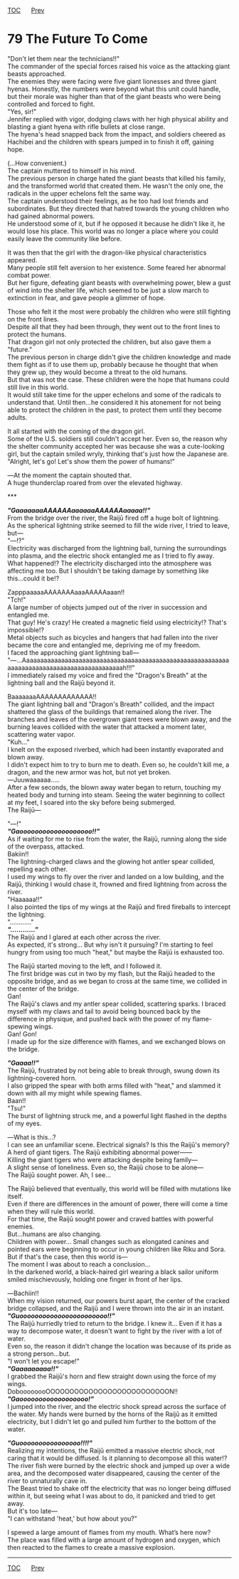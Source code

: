 [TOC](../readme.md)&nbsp;&nbsp;&nbsp;&nbsp;&nbsp;&nbsp;[Prev](section_0022.md)&nbsp;&nbsp;&nbsp;&nbsp;&nbsp;&nbsp;



# 79 The Future To Come

"Don't let them near the technicians!!"  
The commander of the special forces raised his voice as the attacking
giant beasts approached.  
The enemies they were facing were five giant lionesses and three giant
hyenas. Honestly, the numbers were beyond what this unit could handle,
but their morale was higher than that of the giant beasts who were being
controlled and forced to fight.  
"Yes, sir!"  
Jennifer replied with vigor, dodging claws with her high physical
ability and blasting a giant hyena with rifle bullets at close range.  
The hyena's head snapped back from the impact, and soldiers cheered as
Hachibei and the children with spears jumped in to finish it off,
gaining hope.  
  
(...How convenient.)  
The captain muttered to himself in his mind.  
The previous person in charge hated the giant beasts that killed his
family, and the transformed world that created them. He wasn't the only
one, the radicals in the upper echelons felt the same way.  
The captain understood their feelings, as he too had lost friends and
subordinates. But they directed that hatred towards the young children
who had gained abnormal powers.  
He understood some of it, but if he opposed it because he didn't like
it, he would lose his place. This world was no longer a place where you
could easily leave the community like before.  
  
It was then that the girl with the dragon-like physical characteristics
appeared.  
Many people still felt aversion to her existence. Some feared her
abnormal combat power.  
But her figure, defeating giant beasts with overwhelming power, blew a
gust of wind into the shelter life, which seemed to be just a slow march
to extinction in fear, and gave people a glimmer of hope.  
  
Those who felt it the most were probably the children who were still
fighting on the front lines.  
Despite all that they had been through, they went out to the front lines
to protect the humans.  
That dragon girl not only protected the children, but also gave them a
"future."  
The previous person in charge didn't give the children knowledge and
made them fight as if to use them up, probably because he thought that
when they grew up, they would become a threat to the old humans.  
But that was not the case. These children were the hope that humans
could still live in this world.  
It would still take time for the upper echelons and some of the radicals
to understand that. Until then...he considered it his atonement for not
being able to protect the children in the past, to protect them until
they become adults.  
  
It all started with the coming of the dragon girl.  
Some of the U.S. soldiers still couldn't accept her. Even so, the reason
why the shelter community accepted her was because she was a
cute-looking girl, but the captain smiled wryly, thinking that's just
how the Japanese are.  
"Alright, let's go! Let's show them the power of humans!"  
  
―At the moment the captain shouted that.  
A huge thunderclap roared from over the elevated highway.  
  
\*\*\*  
  
***"GaaaaaaaAAAAAAaaaaaaAAAAAAaaaaa!!"***  
From the bridge over the river, the Raijū fired off a huge bolt of
lightning.  
As the spherical lightning strike seemed to fill the wide river, I tried
to leave, but―  
"―!?"  
Electricity was discharged from the lightning ball, turning the
surroundings into plasma, and the electric shock entangled me as I tried
to fly away.  
What happened!? The electricity discharged into the atmosphere was
affecting me too. But I shouldn't be taking damage by something like
this...could it be!?  
  
ZapppaaaaaAAAAAAAaaaAAAAAaaan!!  
"Tch!"  
A large number of objects jumped out of the river in succession and
entangled me.  
That guy! He's crazy! He created a magnetic field using electricity!?
That's impossible!?  
Metal objects such as bicycles and hangers that had fallen into the
river became the core and entangled me, depriving me of my freedom.  
I faced the approaching giant lightning ball―  
"―...Aaaaaaaaaaaaaaaaaaaaaaaaaaaaaaaaaaaaaaaaaaaaaaaaaaaaaaaaaaaaaaaaaaaaaaaaaaaaaaaaaaaaaaaaaaaah!!!"  
I immediately raised my voice and fired the "Dragon's Breath" at the
lightning ball and the Raijū beyond it.  
  
BaaaaaaaAAAAAAAAAAAAA!!  
The giant lightning ball and "Dragon's Breath" collided, and the impact
shattered the glass of the buildings that remained along the river. The
branches and leaves of the overgrown giant trees were blown away, and
the burning leaves collided with the water that attacked a moment later,
scattering water vapor.  
"Kuh..."  
I knelt on the exposed riverbed, which had been instantly evaporated and
blown away.  
I didn't expect him to try to burn me to death. Even so, he couldn't
kill me, a dragon, and the new armor was hot, but not yet broken.  
―Juuwaaaaaa.....  
After a few seconds, the blown away water began to return, touching my
heated body and turning into steam. Seeing the water beginning to
collect at my feet, I soared into the sky before being submerged.  
The Raijū―  
  
"―!"  
***"Gaooooooooooooooooooo!!"***  
As if waiting for me to rise from the water, the Raijū, running along
the side of the overpass, attacked.  
Bakiin!!  
The lightning-charged claws and the glowing hot antler spear collided,
repelling each other.  
I used my wings to fly over the river and landed on a low building, and
the Raijū, thinking I would chase it, frowned and fired lightning from
across the river.  
"Haaaaaa!!"  
I also pointed the tips of my wings at the Raijū and fired fireballs to
intercept the lightning.  
"............"  
***"............"***  
The Raijū and I glared at each other across the river.  
As expected, it's strong... But why isn't it pursuing? I'm starting to
feel hungry from using too much "heat," but maybe the Raijū is exhausted
too.  
  
The Raijū started moving to the left, and I followed it.  
The first bridge was cut in two by my flash, but the Raijū headed to the
opposite bridge, and as we began to cross at the same time, we collided
in the center of the bridge.  
Gan!  
The Raijū's claws and my antler spear collided, scattering sparks. I
braced myself with my claws and tail to avoid being bounced back by the
difference in physique, and pushed back with the power of my
flame-spewing wings.  
Gan! Gon!  
I made up for the size difference with flames, and we exchanged blows on
the bridge.  
  
***"Gaaaa!!"***  
The Raijū, frustrated by not being able to break through, swung down its
lightning-covered horn.  
I also gripped the spear with both arms filled with "heat," and slammed
it down with all my might while spewing flames.  
Baan!!  
"Tsu!"  
The burst of lightning struck me, and a powerful light flashed in the
depths of my eyes.  
  
―What is this...?  
I can see an unfamiliar scene. Electrical signals? Is this the Raijū's
memory?  
A herd of giant tigers. The Raijū exhibiting abnormal power――  
Killing the giant tigers who were attacking despite being family―  
A slight sense of loneliness. Even so, the Raijū chose to be alone―  
The Raijū sought power. Ah, I see...  
  
The Raijū believed that eventually, this world will be filled with
mutations like itself.  
Even if there are differences in the amount of power, there will come a
time when they will rule this world.  
For that time, the Raijū sought power and craved battles with powerful
enemies.  
But...humans are also changing.  
Children with power... Small changes such as elongated canines and
pointed ears were beginning to occur in young children like Riku and
Sora.  
But if that's the case, then this world is―  
The moment I was about to reach a conclusion...  
In the darkened world, a black-haired girl wearing a black sailor
uniform smiled mischievously, holding one finger in front of her lips.  
  
―Bachiin!!  
When my vision returned, our powers burst apart, the center of the
cracked bridge collapsed, and the Raijū and I were thrown into the air
in an instant.  
***"Guooooooooooooooooooooooo!!"***  
The Raijū hurriedly tried to return to the bridge. I knew it... Even if
it has a way to decompose water, it doesn't want to fight by the river
with a lot of water.  
Even so, the reason it didn't change the location was because of its
pride as a strong person...but.  
"I won't let you escape!"  
***"Gaaaaaaaaa!!"***  
I grabbed the Raijū's horn and flew straight down using the force of my
wings.  
DoboooooooOOOOOOOOOOOOOOOOOOOOOOOOOON!!  
***"Gaoooooooooooooooooo!"***  
I jumped into the river, and the electric shock spread across the
surface of the water. My hands were burned by the horns of the Raijū as
it emitted electricity, but I didn't let go and pulled him further to
the bottom of the water.  
  
***"Guoooooooooooooooo!!!!"***  
Realizing my intentions, the Raijū emitted a massive electric shock, not
caring that it would be diffused. Is it planning to decompose all this
water!?  
The river fish were burned by the electric shock and jumped up over a
wide area, and the decomposed water disappeared, causing the center of
the river to unnaturally cave in.  
The Beast tried to shake off the electricity that was no longer being
diffused within it, but seeing what I was about to do, it panicked and
tried to get away.  
But it's too late―  
"I can withstand 'heat,' but how about you?"  
  
I spewed a large amount of flames from my mouth. What’s here now?  
The place was filled with a large amount of hydrogen and oxygen, which
then reacted to the flames to create a massive explosion.  
  
  
  


---
[TOC](../readme.md)&nbsp;&nbsp;&nbsp;&nbsp;&nbsp;&nbsp;[Prev](section_0022.md)&nbsp;&nbsp;&nbsp;&nbsp;&nbsp;&nbsp;

